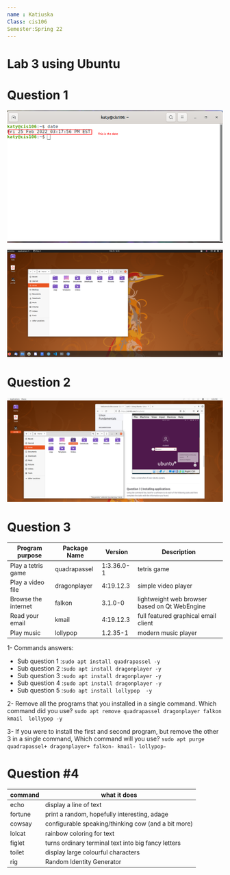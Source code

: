 ```yaml
---
name : Katiuska
Class: cis106
Semester:Spring 22
---
```

# Lab 3 using Ubuntu

# Question 1

![question 1](q1.1.png)

![question 1.2](q1.2.png)

# Question 2

![question 2](q2.1.png)

# Question 3

| Program purpose     | Package Name | Version  | Description                                    |
|---------------------|--------------|----------| -----------------------------------------------|
| Play a tetris game  | quadrapassel |1:3.36.0-1| tetris game                                    |
| Play a video file   | dragonplayer |4:19.12.3 |simple video player                             |
| Browse the internet |  falkon      | 3.1.0-0  | lightweight web browser based on Qt WebEngine  |
| Read your email     | kmail         | 4:19.12.3| full featured graphical email client          |
| Play music          |  lollypop    |1.2.35-1  | modern music player                            |

1- Commands answers:

* Sub question 1 :`sudo apt install quadrapassel -y`
* Sub question 2 :`sudo apt install dragonplayer -y`
* Sub question 3 :`sudo apt install dragonplayer -y`
* Sub question 4 :`sudo apt install dragonplayer -y`
* Sub question 5 :`sudo apt install lollypop  -y`
  
2- Remove all the programs that you installed in a single command. Which command did you use?
`sudo apt remove quadrapassel dragonplayer falkon kmail  lollypop -y`

3- If you were to install the first and second program, but remove the other 3 in a single command, Which command will you use?
`sudo apt purge quadrapassel+ dragonplayer+ falkon- kmail- lollypop-`

# Question #4

| command | what it does                                       |
|---------|----------------------------------------------------|
| echo    | display a line of text                             |
| fortune | print a random, hopefully interesting, adage       |
| cowsay  | configurable speaking/thinking cow (and a bit more)|
| lolcat  | rainbow coloring for text                          |
| figlet  | turns ordinary terminal text into big fancy letters                                                        |
| toilet  | display large colourful characters                 |
| rig     | Random Identity Generator                          |
